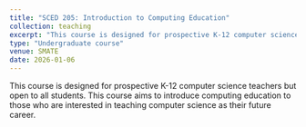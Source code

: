 ```yaml
---
title: "SCED 205: Introduction to Computing Education"
collection: teaching
excerpt: "This course is designed for prospective K-12 computer science teachers."
type: "Undergraduate course"
venue: SMATE
date: 2026-01-06
---
```


This course is designed for prospective K-12 computer science teachers but open to all students. This course aims to introduce computing education to those who are interested in teaching computer science as their future career.
